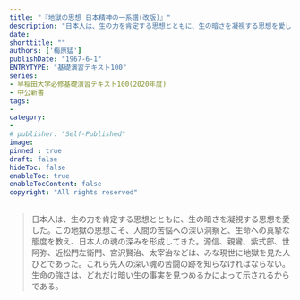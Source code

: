 ```yaml
---
title: "『地獄の思想 日本精神の一系譜(改版)』"
description: "日本人は、生の力を肯定する思想とともに、生の暗さを凝視する思想を愛した。この地獄の思想こそ、人間の苦悩への深い洞察と、生命への真摯な態度を教え、日本人の魂の深みを形成してきた。源信、親鸞、紫式部、世阿弥、近松門左衛門、宮沢賢治、太宰治などは、みな現世に地獄を見た人びとであった。これら先人の深い魂の苦闘の跡を知らなければならない。生命の強さは、どれだけ暗い生の事実を見つめるかによって示されるからである。"
date: 
shorttitle: ""
authors: ['梅原猛']
publishDate: "1967-6-1"
ENTRYTYPE: "基礎演習テキスト100"
series:
- 早稲田大学必修基礎演習テキスト100(2020年度)
- 中公新書
tags: 
- 
category: 
- 
# publisher: "Self-Published"
image: 
pinned : true
draft: false
hideToc: false
enableToc: true
enableTocContent: false
copyright: "All rights reserved"
---
```


>日本人は、生の力を肯定する思想とともに、生の暗さを凝視する思想を愛した。この地獄の思想こそ、人間の苦悩への深い洞察と、生命への真摯な態度を教え、日本人の魂の深みを形成してきた。源信、親鸞、紫式部、世阿弥、近松門左衛門、宮沢賢治、太宰治などは、みな現世に地獄を見た人びとであった。これら先人の深い魂の苦闘の跡を知らなければならない。生命の強さは、どれだけ暗い生の事実を見つめるかによって示されるからである。
